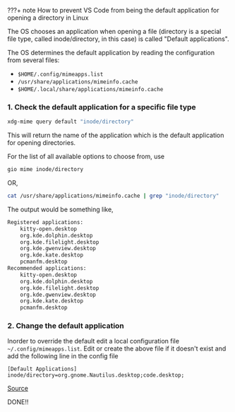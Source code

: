???+ note
	How to prevent VS Code from being the default application for opening a directory in Linux


The OS chooses an application when opening a file (directory is a special file type, called inode/directory, in this case) is called "Default applications".

The OS determines the default application by reading the configuration from several files:

- `$HOME/.config/mimeapps.list`
- `/usr/share/applications/mimeinfo.cache`
- `$HOME/.local/share/applications/mimeinfo.cache`

### 1. Check the default application for a specific file type
```bash
xdg-mime query default "inode/directory"
```
This will return the name of the application which is the default application for opening directories. 

For the list of all available options to choose from, use
```bash
gio mime inode/directory
```

OR, 

```bash
cat /usr/share/applications/mimeinfo.cache | grep "inode/directory"
```

The output would be something like, 

```bash
Registered applications:
	kitty-open.desktop
	org.kde.dolphin.desktop
	org.kde.filelight.desktop
	org.kde.gwenview.desktop
	org.kde.kate.desktop
	pcmanfm.desktop
Recommended applications:
	kitty-open.desktop
	org.kde.dolphin.desktop
	org.kde.filelight.desktop
	org.kde.gwenview.desktop
	org.kde.kate.desktop
	pcmanfm.desktop
```

### 2. Change the default application 

Inorder to override the default  edit a local configuration file `~/.config/mimeapps.list`.  Edit or create the above file if it doesn't exist and add the following line in the config file

```text
[Default Applications]
inode/directory=org.gnome.Nautilus.desktop;code.desktop;
```


[Source](https://transang.me/intelij-prevent-open-file-directory-with-vscode/)

DONE!!